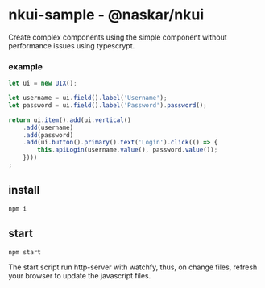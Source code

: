 # nkui-sample - @naskar/nkui

Create complex components using the simple component without performance issues using typescrypt.

### example

```typescript
let ui = new UIX();

let username = ui.field().label('Username');
let password = ui.field().label('Password').password();

return ui.item().add(ui.vertical()
    .add(username)
    .add(password)
    .add(ui.button().primary().text('Login').click(() => {
        this.apiLogin(username.value(), password.value());
    })))
;
```

## install

```
npm i
```

## start
```
npm start
```

The start script run http-server with watchfy, thus, on change files, refresh your browser to update the javascript files.

